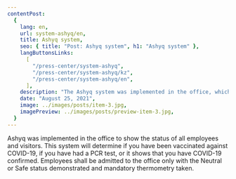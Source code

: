 ```yaml
---
contentPost:
  {
    lang: en,
    url: system-ashyq/en,
    title: Ashyq system,
    seo: { title: "Post: Ashyq system", h1: "Ashyq system" },
    langButtonsLinks:
      [
        "/press-center/system-ashyq",
        "/press-center/system-ashyq/kz",
        "/press-center/system-ashyq/en",
      ],
    description: "The Ashyq system was implemented in the office, which shows...",
    date: "August 25, 2021",
    image: ../images/posts/item-3.jpg,
    imagePreview: ../images/posts/preview-item-3.jpg,
  }
---
```


Ashyq was implemented in the office to show the status of all employees and visitors. This system will determine if you have been vaccinated against COVID-19, if you have had a PCR test, or it shows that you have COVID-19 confirmed. Employees shall be admitted to the office only with the Neutral or Safe status demonstrated and mandatory thermometry taken.
